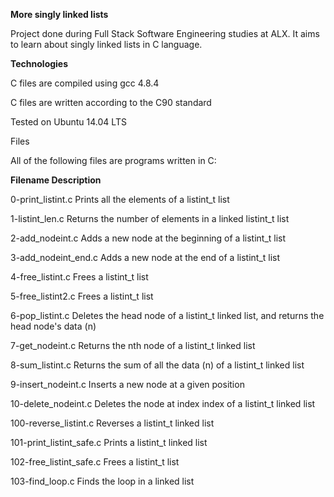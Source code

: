 **More singly linked lists**

Project done during Full Stack Software Engineering studies at ALX. It aims to learn about singly linked lists in C language.



**Technologies**

C files are compiled using gcc 4.8.4

C files are written according to the C90 standard

Tested on Ubuntu 14.04 LTS

Files

All of the following files are programs written in C:



**Filename	Description**

0-print_listint.c	Prints all the elements of a listint_t list

1-listint_len.c	Returns the number of elements in a linked listint_t list

2-add_nodeint.c	Adds a new node at the beginning of a listint_t list

3-add_nodeint_end.c	Adds a new node at the end of a listint_t list

4-free_listint.c	Frees a listint_t list

5-free_listint2.c	Frees a listint_t list

6-pop_listint.c	Deletes the head node of a listint_t linked list, and returns the head node's data (n)

7-get_nodeint.c	Returns the nth node of a listint_t linked list

8-sum_listint.c	Returns the sum of all the data (n) of a listint_t linked list

9-insert_nodeint.c	Inserts a new node at a given position

10-delete_nodeint.c	Deletes the node at index index of a listint_t linked list

100-reverse_listint.c	Reverses a listint_t linked list

101-print_listint_safe.c	Prints a listint_t linked list

102-free_listint_safe.c	Frees a listint_t list

103-find_loop.c	Finds the loop in a linked list
